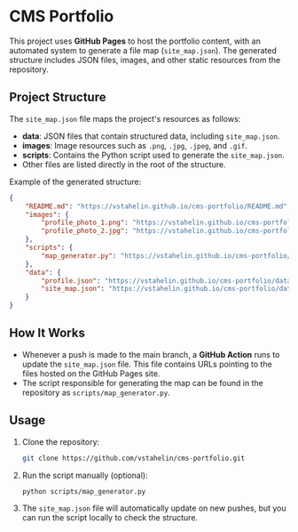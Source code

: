 # CMS Portfolio

This project uses **GitHub Pages** to host the portfolio content, with an automated system to generate a file map (`site_map.json`). The generated structure includes JSON files, images, and other static resources from the repository.

## Project Structure

The `site_map.json` file maps the project's resources as follows:

- **data**: JSON files that contain structured data, including `site_map.json`.
- **images**: Image resources such as `.png`, `.jpg`, `.jpeg`, and `.gif`.
- **scripts**: Contains the Python script used to generate the `site_map.json`.
- Other files are listed directly in the root of the structure.

Example of the generated structure:

```json
{
    "README.md": "https://vstahelin.github.io/cms-portfolio/README.md",
    "images": {
        "profile_photo_1.png": "https://vstahelin.github.io/cms-portfolio/images/profile_photo_1.png",
        "profile_photo_2.jpg": "https://vstahelin.github.io/cms-portfolio/images/profile_photo_2.jpg"
    },
    "scripts": {
        "map_generator.py": "https://vstahelin.github.io/cms-portfolio/scripts/map_generator.py"
    },
    "data": {
        "profile.json": "https://vstahelin.github.io/cms-portfolio/data/profile.json",
        "site_map.json": "https://vstahelin.github.io/cms-portfolio/data/site_map.json"
    }
}
```

## How It Works

- Whenever a push is made to the main branch, a **GitHub Action** runs to update the `site_map.json` file. This file contains URLs pointing to the files hosted on the GitHub Pages site.
- The script responsible for generating the map can be found in the repository as `scripts/map_generator.py`.

## Usage

1. Clone the repository:
    ```bash
    git clone https://github.com/vstahelin/cms-portfolio.git
    ```
   
2. Run the script manually (optional):
    ```bash
    python scripts/map_generator.py
    ```

3. The `site_map.json` file will automatically update on new pushes, but you can run the script locally to check the structure.